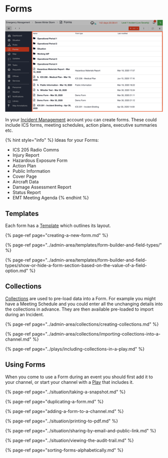 # Forms

![](../../.gitbook/assets/forms.png)

In your [Incident Management](../getting-started.md) account you can create forms. These could include ICS forms, meeting schedules, action plans, executive summaries etc.   


{% hint style="info" %}
Ideas for your Forms:

* ICS 205 Radio Comms
* Injury Report
* Hazardous Exposure Form
* Action Plan
* Public Information
* Cover Page
* Aircraft Data
* Damage Assessment Report
* Status Report
* EMT Meeting Agenda
{% endhint %}

## Templates

Each form has a [Template](../admin-area/templates/) which outlines its layout.

{% page-ref page="creating-a-new-form.md" %}

{% page-ref page="../admin-area/templates/form-builder-and-field-types/" %}

{% page-ref page="../admin-area/templates/form-builder-and-field-types/show-or-hide-a-form-section-based-on-the-value-of-a-field-option.md" %}

## Collections

[Collections](../admin-area/collections/) are used to pre-load data into a Form. For example you might have a Meeting Schedule and you could enter all the unchanging details into the collections in advance. They are then available pre-loaded to import during an Incident.  


{% page-ref page="../admin-area/collections/creating-collections.md" %}

{% page-ref page="../admin-area/collections/importing-collections-into-a-channel.md" %}

{% page-ref page="../plays/including-collections-in-a-play.md" %}

## Using Forms

When you come to use a Form during an event you should first add it to your channel, or start your channel with a [Play](https://support.d4h.org/incident-management-admin-area/plays) that includes it.

{% page-ref page="../situation/taking-a-snapshot.md" %}

{% page-ref page="duplicating-a-form.md" %}

{% page-ref page="adding-a-form-to-a-channel.md" %}

{% page-ref page="../situation/printing-to-pdf.md" %}

{% page-ref page="../situation/sharing-by-email-and-public-link.md" %}

{% page-ref page="../situation/viewing-the-audit-trail.md" %}

{% page-ref page="sorting-forms-alphabetically.md" %}



